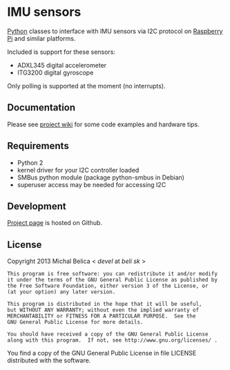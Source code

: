 IMU sensors
===========

[Python][1] classes to interface with IMU sensors via I2C protocol on
[Raspberry Pi][2] and similar platforms.

Included is support for these sensors:

 * ADXL345 digital accelerometer
 * ITG3200 digital gyroscope

Only polling is supported at the moment (no interrupts).

Documentation
-------------

Please see [project wiki][3] for some code examples and hardware tips.

Requirements
------------

 * Python 2
 * kernel driver for your I2C controller loaded
 * SMBus python module (package python-smbus in Debian)
 * superuser access may be needed for accessing I2C

Development
-----------

[Project page][4] is hosted on Github.

License
-------

Copyright 2013 Michal Belica < *devel* at *beli* *sk* >

```
This program is free software: you can redistribute it and/or modify
it under the terms of the GNU General Public License as published by
the Free Software Foundation, either version 3 of the License, or
(at your option) any later version.

This program is distributed in the hope that it will be useful,
but WITHOUT ANY WARRANTY; without even the implied warranty of
MERCHANTABILITY or FITNESS FOR A PARTICULAR PURPOSE.  See the
GNU General Public License for more details.

You should have received a copy of the GNU General Public License
along with this program.  If not, see http://www.gnu.org/licenses/ .
```

You find a copy of the GNU General Public License in file LICENSE distributed
with the software.

[1]: http://python.org/ "Python official website"
[2]: http://www.raspberrypi.org/ "Raspberry Pi official website"
[3]: https://github.com/beli-sk/IMU_sensors/wiki "IMU sensors project wiki"
[4]: https://github.com/beli-sk/IMU_sensors "IMU sensors project page"
